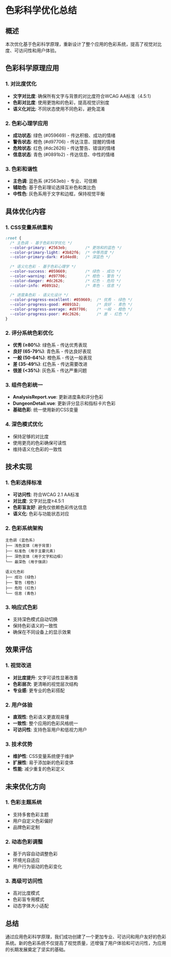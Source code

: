 # 色彩科学优化总结

## 概述
本次优化基于色彩科学原理，重新设计了整个应用的色彩系统，提高了视觉对比度、可访问性和用户体验。

## 色彩科学原理应用

### 1. 对比度优化
- **文字对比度**: 确保所有文字与背景的对比度符合WCAG AA标准（4.5:1）
- **色彩对比度**: 使用更饱和的色彩，提高视觉识别度
- **语义化对比**: 不同状态使用不同色彩，避免混淆

### 2. 色彩心理学应用
- **成功状态**: 绿色 (#059669) - 传达积极、成功的情绪
- **警告状态**: 橙色 (#d97706) - 传达注意、提醒的情绪  
- **危险状态**: 红色 (#dc2626) - 传达警告、错误的情绪
- **信息状态**: 青色 (#0891b2) - 传达信息、中性的情绪

### 3. 色彩和谐性
- **主色调**: 蓝色系 (#2563eb) - 专业、可信赖
- **辅助色**: 基于色彩理论选择互补色和类比色
- **中性色**: 灰色系用于文字和边框，保持视觉平衡

## 具体优化内容

### 1. CSS变量系统重构
```css
:root {
  /* 主色调 - 基于色彩科学优化 */
  --color-primary: #2563eb;        /* 更饱和的蓝色 */
  --color-primary-light: #3b82f6;  /* 中等亮度 */
  --color-primary-dark: #1d4ed8;   /* 深蓝色 */
  
  /* 语义化色彩 - 基于色彩心理学 */
  --color-success: #059669;        /* 绿色 - 成功 */
  --color-warning: #d97706;        /* 橙色 - 警告 */
  --color-danger: #dc2626;         /* 红色 - 危险 */
  --color-info: #0891b2;           /* 青色 - 信息 */
  
  /* 进度条色彩 - 语义化设计 */
  --color-progress-excellent: #059669;  /* 优秀 - 绿色 */
  --color-progress-good: #0891b2;       /* 良好 - 青色 */
  --color-progress-average: #d97706;    /* 一般 - 橙色 */
  --color-progress-poor: #dc2626;       /* 差 - 红色 */
}
```

### 2. 评分系统色彩优化
- **优秀 (≥80%)**: 绿色系 - 传达优秀表现
- **良好 (65-79%)**: 青色系 - 传达良好表现  
- **一般 (50-64%)**: 橙色系 - 传达一般表现
- **差 (35-49%)**: 红色系 - 传达需要改进
- **很差 (<35%)**: 灰色系 - 传达严重问题

### 3. 组件色彩统一
- **AnalysisReport.vue**: 更新进度条和评分色彩
- **DungeonDetail.vue**: 更新评分显示和指标卡片色彩
- **基础色彩**: 统一使用新的CSS变量

### 4. 深色模式优化
- 保持足够的对比度
- 使用更亮的色彩确保可读性
- 维持语义化色彩的一致性

## 技术实现

### 1. 色彩选择标准
- **可访问性**: 符合WCAG 2.1 AA标准
- **对比度**: 文字对比度≥4.5:1
- **色彩盲友好**: 避免仅依赖色彩传达信息
- **语义化**: 色彩与功能状态对应

### 2. 色彩系统架构
```
主色调 (蓝色系)
├── 浅色变体 (用于背景)
├── 标准色 (用于主要元素)
├── 深色变体 (用于文字和边框)
└── 最深色 (用于强调)

语义化色彩
├── 成功 (绿色)
├── 警告 (橙色)  
├── 危险 (红色)
└── 信息 (青色)
```

### 3. 响应式色彩
- 支持深色模式自动切换
- 保持色彩语义的一致性
- 确保在不同设备上的显示效果

## 效果评估

### 1. 视觉改进
- **对比度提升**: 文字可读性显著改善
- **色彩层次**: 更清晰的视觉层次结构
- **专业感**: 更专业的色彩搭配

### 2. 用户体验
- **直观性**: 色彩语义更直观易懂
- **一致性**: 整个应用的色彩风格统一
- **可访问性**: 支持色盲用户和低视力用户

### 3. 技术优势
- **维护性**: CSS变量系统便于维护
- **扩展性**: 易于添加新的色彩变体
- **性能**: 减少重复的色彩定义

## 未来优化方向

### 1. 色彩主题系统
- 支持多套色彩主题
- 用户自定义色彩偏好
- 品牌色彩定制

### 2. 动态色彩调整
- 基于内容自动调整色彩
- 环境光自适应
- 用户行为驱动的色彩变化

### 3. 高级可访问性
- 高对比度模式
- 色彩盲专用模式
- 动态字体大小适配

## 总结

通过应用色彩科学原理，我们成功创建了一个更加专业、可访问和用户友好的色彩系统。新的色彩系统不仅提高了视觉质量，还增强了用户体验和可访问性，为应用的长期发展奠定了坚实的基础。 